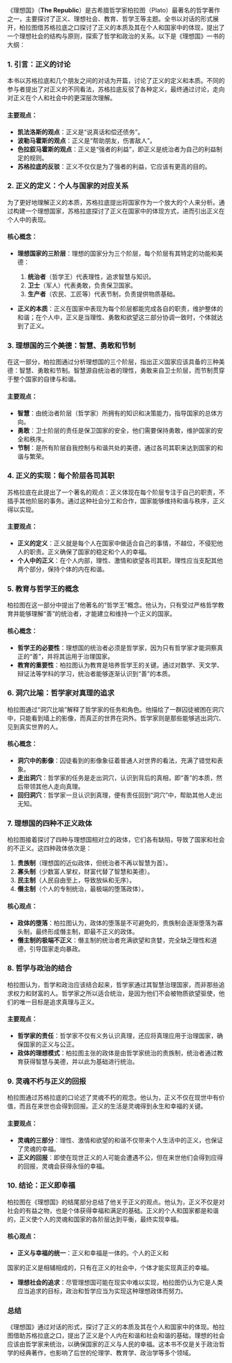 《理想国》（**The Republic**）是古希腊哲学家柏拉图（Plato）最著名的哲学著作之一，主要探讨了正义、理想社会、教育、哲学王等主题。全书以对话的形式展开，柏拉图借苏格拉底之口探讨了正义的本质及其在个人和国家中的体现，提出了一个理想社会的结构与原则，探索了哲学和政治的关系。以下是《理想国》一书的大纲：

### 1. **引言：正义的讨论**
本书以苏格拉底和几个朋友之间的对话为开篇，讨论了正义的定义和本质。不同的参与者提出了对正义的不同看法，苏格拉底反驳了各种定义，最终通过讨论，走向对正义在个人和社会中的更深层次理解。

#### 主要观点：
- **凯法洛斯的观点**：正义是“说真话和偿还债务”。
- **波勒马霍斯的观点**：正义是“帮助朋友，伤害敌人”。
- **色拉叙马霍斯的观点**：正义是“强者的利益”，即正义是统治者为自己的利益制定的规则。
- **苏格拉底的反驳**：正义不仅仅是为了强者的利益，它应该有更高的目的。

### 2. **正义的定义：个人与国家的对应关系**
为了更好地理解正义的本质，苏格拉底提出将国家作为一个放大的个人来分析。通过构建一个理想国家，苏格拉底探讨了正义在国家中的体现方式，进而引出正义在个人中的表现。

#### 核心概念：
- **理想国家的三阶层**：理想的国家分为三个阶层，每个阶层有其特定的功能和美德：
    1. **统治者**（哲学王）代表理性，追求智慧与知识。
    2. **卫士**（军人）代表勇敢，负责保卫国家。
    3. **生产者**（农民、工匠等）代表节制，负责提供物质基础。

- **正义的本质**：正义在国家中表现为每个阶层都能完成各自的职责，维护整体的和谐；在个人中，正义是当理性、勇敢和欲望这三部分协调一致时，个体就达到了正义。

### 3. **理想国的三个美德：智慧、勇敢和节制**
在这一部分，柏拉图通过分析理想国的三个阶层，指出正义国家应该具备的三种美德：智慧、勇敢和节制。智慧源自统治者的理性，勇敢来自卫士阶层，而节制贯穿于整个国家的自律与和谐。

#### 主要观点：
- **智慧**：由统治者阶层（哲学家）所拥有的知识和决策能力，指导国家的总体方向。
- **勇敢**：卫士阶层的责任是保卫国家的安全，他们需要保持勇敢，维护国家的安全和秩序。
- **节制**：是所有阶层自我控制与和谐共处的美德，通过各司其职来达到国家的和谐与繁荣。

### 4. **正义的实现：每个阶层各司其职**
苏格拉底在此提出了一个著名的观点：正义体现在每个阶层专注于自己的职责，不插手其他阶层的事务。通过这种社会分工和合作，国家能够维持和谐与秩序，正义得以实现。

#### 主要观点：
- **正义的定义**：正义就是每个人在国家中做适合自己的事情，不越位，不侵犯他人的职责。正义确保了国家的稳定和个人的幸福。
- **个人中的正义**：在个人内部，理性、激情和欲望各司其职，理性应当支配其他两个部分，保持个体的内在和谐。

### 5. **教育与哲学王的概念**
柏拉图在这一部分中提出了他著名的“哲学王”概念。他认为，只有受过严格哲学教育并能够理解“善”的统治者，才能建立和维持一个正义的国家。

#### 核心概念：
- **哲学王的必要性**：理想国的统治者必须是哲学家，因为只有哲学家才能洞察真正的“善”，并将其运用于治理国家。
- **教育的重要性**：柏拉图认为教育是培养哲学王的关键。通过对数学、天文学、辩证法等学科的学习，统治者能够逐渐认识到“善”的本质。

### 6. **洞穴比喻：哲学家对真理的追求**
柏拉图通过“洞穴比喻”解释了哲学家的任务和角色。他描绘了一群囚徒被困在洞穴中，只能看到墙上的影像，而真正的世界在洞外。哲学家则是那些能够逃出洞穴、见到真实世界的人。

#### 核心概念：
- **洞穴中的影像**：囚徒看到的影像象征着普通人对世界的看法，充满了错觉和表象。
- **走出洞穴**：哲学家的任务是走出洞穴，认识到背后的真相，即“善”的本质，然后带领其他人走向真理。
- **回归洞穴**：哲学家一旦认识到真理，便有责任回到“洞穴”中，帮助其他人走出无知。

### 7. **理想国的四种不正义政体**
柏拉图接着探讨了四种与理想国相对立的政体，它们各有缺陷，导致了国家和社会的不正义。这四种政体依次是：

1. **贵族制**（理想国的近似政体，但统治者不再以智慧为首）。
2. **寡头制**（少数富人掌权，财富代替了智慧和美德）。
3. **民主制**（人民自由至上，导致放纵和无序）。
4. **僭主制**（个人的专制统治，最极端的堕落政体）。

#### 核心观点：
- **政体的堕落**：柏拉图认为，政体的堕落是不可避免的，贵族制会逐渐堕落为寡头制，最终形成僭主制，即最不正义的政体。
- **僭主制的极端不正义**：僭主制的统治者充满欲望和贪婪，完全缺乏理性和道德，引导国家走向暴政。

### 8. **哲学与政治的结合**
柏拉图认为，哲学和政治应该结合起来，哲学家通过其智慧治理国家，而非那些追求权力和财富的人。哲学家之所以适合统治，是因为他们不会被物质欲望驱使，他们的唯一目标是追求真理与正义。

#### 主要观点：
- **哲学家的责任**：哲学家不仅有义务认识真理，还应将真理应用于治理国家，确保国家的正义与公正。
- **政体的理想模式**：柏拉图主张的政体是由哲学家统治的贵族制，统治者通过教育获得智慧与美德，并以此为基础进行统治。

### 9. **灵魂不朽与正义的回报**
柏拉图通过苏格拉底的口论述了灵魂不朽的观念。他认为，正义不仅在现世中有价值，而且在来世也会得到回报。正义的生活是灵魂得到永生和幸福的关键。

#### 主要观点：
- **灵魂的三部分**：理性、激情和欲望的和谐不仅带来个人生活中的正义，也保证了灵魂的幸福。
- **正义的回报**：即使在现世正义的人可能会遭遇不公，但在来世他们会得到应得的回报，灵魂会获得永恒的幸福。

### 10. **结论：正义即幸福**
柏拉图在《理想国》的结尾部分总结了他关于正义的观点。他认为，正义不仅是对社会的有益之物，也是个体获得幸福和满足的基础。正义的个人和国家都是和谐的，正义使个人的灵魂和国家的各阶层达到平衡，最终实现幸福。

#### 核心观点：
- **正义与幸福的统一**：正义和幸福是一体的。个人的正义和

国家的正义是相辅相成的，只有在正义的社会中，个体才能实现真正的幸福。
- **理想社会的追求**：尽管理想国可能在现实中难以实现，柏拉图仍认为它是人类应当追求的目标，政治和哲学应当为实现这种理想政体而努力。

### 总结
《理想国》通过对话的形式，探讨了正义的本质及其在个人和国家中的体现。柏拉图借助苏格拉底之口，提出了正义是个人内在和谐和社会和谐的基础，理想的社会应该由哲学家来统治，以确保国家的正义与人民的幸福。这本书不仅是关于政治哲学的经典著作，也影响了后世的伦理学、教育学、政治学等多个领域。